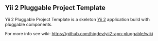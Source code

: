 Yii 2 Pluggable Project Template
--------------------------------

Yii 2 Pluggable Project Template is a skeleton [Yii 2](http://www.yiiframework.com/) application build with pluggable components.

For more info see wiki:
https://github.com/hiqdev/yii2-app-pluggable/wiki
